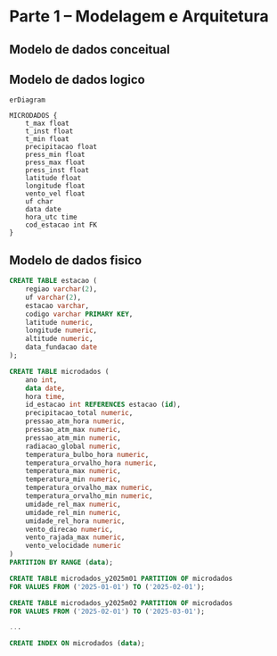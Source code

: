 # Parte 1 – Modelagem e Arquitetura

## Modelo de dados conceitual

<!-- @startuml -->
<!-- @startchen -->
<!-- entity microdados { -->
<!-- } -->
<!-- entity estacao { -->
<!-- } -->
<!-- relationship id_estacao { -->
<!-- } -->
<!-- estacao -1- id_estacao -->
<!-- id_estacao -N- microdados -->
<!-- @endchen -->
<!-- @enduml -->

## Modelo de dados logico

```mermaid
erDiagram

MICRODADOS {
    t_max float
    t_inst float
    t_min float
    precipitacao float
    press_min float
    press_max float
    press_inst float
    latitude float
    longitude float
    vento_vel float
    uf char
    data date
    hora_utc time
    cod_estacao int FK
}

```

## Modelo de dados fisico

```sql
CREATE TABLE estacao (
    regiao varchar(2),
    uf varchar(2),
    estacao varchar,
    codigo varchar PRIMARY KEY,
    latitude numeric,
    longitude numeric,
    altitude numeric,
    data_fundacao date
);

CREATE TABLE microdados (
    ano int,
    data date,
    hora time,
    id_estacao int REFERENCES estacao (id),
    precipitacao_total numeric,
    pressao_atm_hora numeric,
    pressao_atm_max numeric,
    pressao_atm_min numeric,
    radiacao_global numeric,
    temperatura_bulbo_hora numeric,
    temperatura_orvalho_hora numeric,
    temperatura_max numeric,
    temperatura_min numeric,
    temperatura_orvalho_max numeric,
    temperatura_orvalho_min numeric,
    umidade_rel_max numeric,
    umidade_rel_min numeric,
    umidade_rel_hora numeric,
    vento_direcao numeric,
    vento_rajada_max numeric,
    vento_velocidade numeric
)
PARTITION BY RANGE (data);

CREATE TABLE microdados_y2025m01 PARTITION OF microdados
FOR VALUES FROM ('2025-01-01') TO ('2025-02-01');

CREATE TABLE microdados_y2025m02 PARTITION OF microdados
FOR VALUES FROM ('2025-02-01') TO ('2025-03-01');

...

CREATE INDEX ON microdados (data);
```
